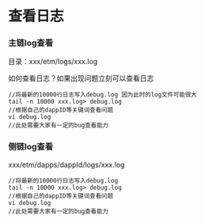 # 查看日志
### 主链log查看
目录：xxx/etm/logs/xxx.log

如何查看日志？如果出现问题立刻可以查看日志

	//将最新的10000行日志写入debug.log 因为此时的log文件可能很大
	tail -n 10000 xxx.log> debug.log
	//根据自己的dappID等关键词查看问题
	vi debug.log
	//此处需要大家有一定的bug查看能力

### 侧链log查看
xxx/etm/dapps/dappId/logs/xxx.log


	//将最新的10000行日志写入debug.log
	tail -n 10000 xxx.log> debug.log
	//根据自己的dappID等关键词查看问题
	vi debug.log
	//此处需要大家有一定的bug查看能力